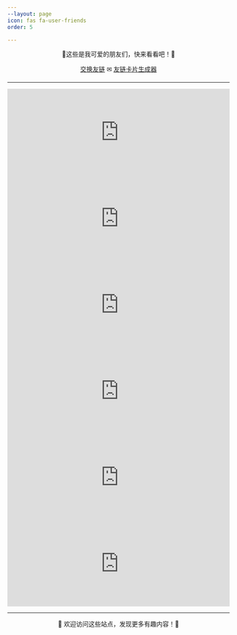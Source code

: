 ```yaml
---
--layout: page
icon: fas fa-user-friends
order: 5

---
```

<div style="text-align: center; margin-bottom: 20px;">
  <p>🔗这些是我可爱的朋友们，快来看看吧！🔗</p>
  <a href="mailto:post@zwei.de.eu.org">交换友链</a> ✉  <a href="https://friendcard.is-an.org/">友链卡片生成器</a>
</div>
<hr>


<div style="max-width: 600px; margin: 0 auto;">
  <iframe 
    src="https://friendcards.zwei.de.eu.org/?bgcolor=linear-gradient%28135deg%2C+%23fef3c7%2C+%23ffe4e6%29&name=Linux+Do&specialty=%E6%96%B0%E7%9A%84%E7%90%86%E6%83%B3%E5%9E%8B%E7%A4%BE%E5%8C%BA&link=https%3A%2F%2Flinux.do&redirect=https%3A%2F%2Flinux.do%2F%3Fsource%3Dzwei_de_eu_org"
    style="border: none; width: 100%; height: 195px; overflow: hidden;"
    loading="lazy"
    title="Friend Card"
  ></iframe>
</div>
<div style="max-width: 600px; margin: 0 auto;">
  <iframe 
    src="https://friendcards.zwei.de.eu.org?name=MasterKe%28%E6%9F%AF%E5%A4%A7%E5%B8%88%29&specialty=%E5%AE%9A%E6%A0%BC%E7%94%9F%E6%B4%BB%E7%9A%84%E7%BE%8E%E5%A5%BD%7E&link=https%3A%2F%2Fblog.masterke.cn%2F&avatar=https%3A%2F%2Fimg.picgo.net%2F2025%2F04%2F26%2F2024_07_24_172183668863c846b5882ff044.md.jpg&bgcolor=linear-gradient%28135deg%2C+%23fef3c7%2C+%23fee2e2%29&linkcolor=%23ff2600&font=Noto+Serif+SC"
    style="border: none; width: 100%; height: 195px; overflow: hidden;"
    loading="lazy"
    title="Friend Card"
  ></iframe>
</div>

<div style="max-width: 600px; margin: 0 auto;">
  <iframe 
    src="https://friendcards.zwei.de.eu.org/?name=+Dale&specialty=Wir+m%C3%BCssen+wissen+%21+Wir+werden+wissen+%21&link=https%3A%2F%2Fwww.dalechu.cn&avatar=https://pic.imgdb.cn/item/653e45f4c458853aeff4d569.png"
    style="border: none; width: 100%; height: 195px; overflow: hidden;"
    loading="lazy"
    title="Friend Card"
  ></iframe>
</div>
<div style="max-width: 600px; margin: 0 auto;">
  <iframe 
    src="https://friendcards.zwei.de.eu.org?name=Comi+%E6%9B%A6%E6%96%B9&specialty=%E3%80%8C+%E5%85%B4%E5%A4%A9%E4%B8%8B%E4%B9%8B%E5%88%A9%EF%BC%8C%E9%99%A4%E5%A4%A9%E4%B8%8B%E4%B9%8B%E5%AE%B3+%E3%80%8D&link=https%3A%2F%2Fcomi.nets.hk%2F&avatar=https%3A%2F%2Ffavicon.is-an.org%2F%3Fdomain%3Dhttps%3A%2F%2Fcomi.nets.hk%2F%26sz%3D128&bgcolor=linear-gradient%28135deg%2C+%23d1fae5%2C+%23dbeafe%29&linkcolor=%23ff2600&font=ZCOOL+XiaoWei"
    style="border: none; width: 100%; height: 195px; overflow: hidden;"
    loading="lazy"
    title="Friend Card"
  ></iframe>
</div>

<div style="max-width: 600px; margin: 0 auto;">
  <iframe 
    src="https://friendcards.zwei.de.eu.org?name=Handsome&specialty=%E5%BF%83%E8%8B%A5%E6%9C%89%E6%89%80%E5%90%91%E5%BE%80%EF%BC%8C%E4%BD%95%E6%83%A7%E9%81%93%E9%98%BB%E4%B8%94%E9%95%BF&link=https%3A%2F%2Fwww.lik.cc&avatar=https%3A%2F%2Fwww.lik.cc%2Fupload%2Flogo.png&bgcolor=linear-gradient%28135deg%2C+%23a7f3d0%2C+%2393c5fd%29&textcolor=%235e25f8&linkcolor=%23ff2600&font=Noto+Serif+SC"
    style="border: none; width: 100%; height: 195px; overflow: hidden;"
    loading="lazy"
    title="Friend Card"
  ></iframe>
</div>
<div style="max-width: 600px; margin: 0 auto;">
  <iframe 
    src="https://friendcards.zwei.de.eu.org?name=%E8%B0%88%E6%9D%82%E6%80%9D%E6%BC%AB&specialty=%E8%BF%99%E6%98%AF%E4%B8%80%E4%B8%AA%E9%9A%8F%E7%AC%94%E4%B9%B1%E8%AE%B0%E7%9A%84%E4%BE%BF%E6%9D%A1%E7%BA%B8%EF%BC%8C%E7%9C%8B%E5%88%B0%E5%95%A5%E5%B0%B1%E5%86%99%E5%95%A5&link=https%3A%2F%2Fmisc.zz.ac&avatar=https%3A%2F%2Fmisc.zz.ac%2Fwp-content%2Fuploads%2F2025%2F04%2Fnervous_hippo.jpg&bgcolor=linear-gradient%28135deg%2C+%23e0e7ff%2C+%23f0f4f6%29&linkcolor=%23ff2600&font=Ma+Shan+Zheng"
    style="border: none; width: 100%; height: 195px; overflow: hidden;"
    loading="lazy"
    title="Friend Card"
  ></iframe>
</div>

---

<p align="center">💖 欢迎访问这些站点，发现更多有趣内容！💖</p>

